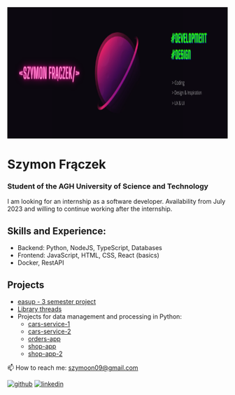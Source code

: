 <img src="https://github.com/SzymiYay/SzymiYay/blob/main/szymon_zdj.png?raw=true" width="1200" height="300">

# Szymon Frączek

### Student of the AGH University of Science and Technology
I am looking for an internship as a software developer. 
Availability from July 2023 and willing to continue working after the internship.

## Skills and Experience:
- Backend: Python, NodeJS, TypeScript, Databases
- Frontend: JavaScript, HTML, CSS, React (basics)
- Docker, RestAPI

## Projects
- [easup - 3 semester project](https://github.com/SzymiYay/medium-easup-frontend)
- [Library threads](https://github.com/SzymiYay/easy-library-threads)
- Projects for data management and processing in Python:
  - [cars-service-1](https://github.com/SzymiYay/easy-cars-service-1)
  - [cars-service-2](https://github.com/SzymiYay/easy-cars-service-2)
  - [orders-app](https://github.com/SzymiYay/easy-orders-app)
  - [shop-app](https://github.com/SzymiYay/easy-shop-app)
  - [shop-app-2](https://github.com/SzymiYay/easy-shop-app-2)





📫 How to reach me: szymoon09@gmail.com 

[<img src='https://cdn.jsdelivr.net/npm/simple-icons@3.0.1/icons/github.svg' alt='github' height='40'>](https://github.com/SzymiYay) [<img src='https://cdn.jsdelivr.net/npm/simple-icons@3.0.1/icons/linkedin.svg' alt='linkedin' height='40'>](https://www.linkedin.com/in/szymon-frączek-8955b0223//)   
